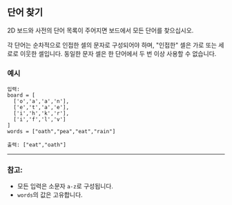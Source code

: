 ## 단어 찾기

2D 보드와 사전의 단어 목록이 주어지면 보드에서 모든 단어를 찾으십시오.

각 단어는 순차적으로 인접한 셀의 문자로 구성되어야 하며, "인접한" 셀은 가로 또는 세로로 이웃한 셀입니다. 동일한 문자 셀은 한 단어에서 두 번 이상 사용할 수 없습니다.

### 예시

```text
입력:
board = [
  ['o','a','a','n'],
  ['e','t','a','e'],
  ['i','h','k','r'],
  ['i','f','l','v']
]
words = ["oath","pea","eat","rain"]

출력: ["eat","oath"]
```

---

### 참고:

- 모든 입력은 소문자 `a-z`로 구성됩니다.
- `words`의 값은 고유합니다.
